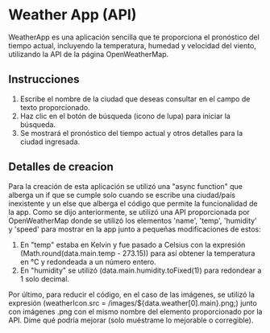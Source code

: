 # Weather App (API)

WeatherApp es una aplicación sencilla que te proporciona el pronóstico del tiempo actual, incluyendo la temperatura, humedad y velocidad del viento, utilizando la API de la página OpenWeatherMap.

## Instrucciones
1) Escribe el nombre de la ciudad que deseas consultar en el campo de texto proporcionado.
2) Haz clic en el botón de búsqueda (icono de lupa) para iniciar la búsqueda.
3) Se mostrará el pronóstico del tiempo actual y otros detalles para la ciudad ingresada.

## Detalles de creacion
Para la creación de esta aplicación se utilizó una "async function" que alberga un if que se cumple solo cuando se escribe una ciudad/país inexistente y un else que alberga el código que permite la funcionalidad de la app. Como se dijo anteriormente, se utilizó una API proporcionada por OpenWeatherMap donde se utilizó los elementos 'name', 'temp', 'humidity' y 'speed' para mostrar en la app junto a pequeñas modificaciones de estos:
1) En "temp" estaba en Kelvin y fue pasado a Celsius con la expresión (Math.round(data.main.temp - 273.15)) para así obtener la temperatura en °C y redondeada a un número entero.
2) En "humidity" se utilizó (data.main.humidity.toFixed(1)) para redondear a 1 solo decimal.

Por último, para reducir el código, en el caso de las imágenes, se utilizó la expresión (weatherIcon.src = /images/${data.weather[0].main}.png;) junto con imágenes .png con el mismo nombre del elemento proporcionado por la API. Dime qué podría mejorar (solo muéstrame lo mejorable o corregible).
